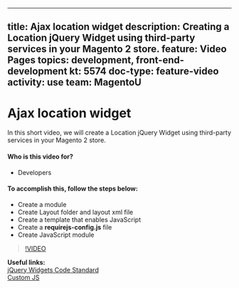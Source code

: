 
---
title: Ajax location widget
description: Creating a Location jQuery Widget using third-party services in your Magento 2 store.
feature: Video Pages
topics: development, front-end-development
kt: 5574
doc-type: feature-video
activity: use
team: MagentoU
---
# Ajax location widget

In this short video, we will create a Location jQuery Widget using third-party services in your Magento 2 store.

#### Who is this video for?
* Developers

#### To accomplish this, follow the steps below:
* Create a module
* Create Layout folder and layout xml file
* Create a template that enables JavaScript
* Create a **requirejs-config.js** file
* Create JavaScript module

>[!VIDEO](https://video.tv.adobe.com/v/35762)

**Useful links:**
<br/>
[jQuery Widgets Code Standard](https://devdocs.magento.com/guides/v2.4/coding-standards/code-standard-jquery-widgets.html)
<br/>
[Custom JS](https://devdocs.magento.com/guides/v2.4/javascript-dev-guide/javascript/custom_js.html)
